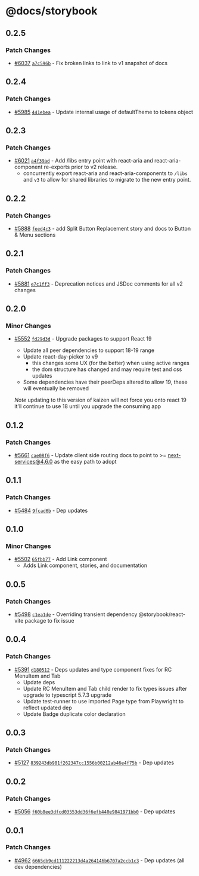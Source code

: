 # @docs/storybook

## 0.2.5

### Patch Changes

- [#6037](https://github.com/cultureamp/kaizen-design-system/pull/6037) [`a7c596b`](https://github.com/cultureamp/kaizen-design-system/commit/a7c596b8ee9d60e6dd08114777172203c16a2ad9) - Fix broken links to link to v1 snapshot of docs

## 0.2.4

### Patch Changes

- [#5985](https://github.com/cultureamp/kaizen-design-system/pull/5985) [`441ebea`](https://github.com/cultureamp/kaizen-design-system/commit/441ebea1accf8090ea3a52ce9e49c49424bb31f7) - Update internal usage of defaultTheme to tokens object

## 0.2.3

### Patch Changes

- [#6021](https://github.com/cultureamp/kaizen-design-system/pull/6021) [`a4f39ad`](https://github.com/cultureamp/kaizen-design-system/commit/a4f39ada04dc40c7286e7c70d3a69ff14cbfd01e) - Add /libs entry point with react-aria and react-aria-component re-exports prior to v2 release.
  - concurrently export react-aria and react-aria-components to `/libs` and `v3` to allow for shared libraries to migrate to the new entry point.

## 0.2.2

### Patch Changes

- [#5888](https://github.com/cultureamp/kaizen-design-system/pull/5888) [`feed4c3`](https://github.com/cultureamp/kaizen-design-system/commit/feed4c38bcb6aee0d683abb5b52c9f53736cc7a2) - add Split Button Replacement story and docs to Button & Menu sections

## 0.2.1

### Patch Changes

- [#5881](https://github.com/cultureamp/kaizen-design-system/pull/5881) [`e7c1ff3`](https://github.com/cultureamp/kaizen-design-system/commit/e7c1ff3a3af92954a3c4c21132ab3594b1412cde) - Deprecation notices and JSDoc comments for all v2 changes

## 0.2.0

### Minor Changes

- [#5552](https://github.com/cultureamp/kaizen-design-system/pull/5552) [`fd29d3d`](https://github.com/cultureamp/kaizen-design-system/commit/fd29d3d2967221c79537e2f7b6c6e9c7a492baf2) - Upgrade packages to support React 19
  - Update all peer dependencies to support 18-19 range
  - Update react-day-picker to v9
    - this changes some UX (for the better) when using active ranges
    - the dom structure has changed and may require test and css updates
  - Some dependencies have their peerDeps altered to allow 19, these will eventually be removed

  _Note_ updating to this version of kaizen will not force you onto react 19 it'll continue to use 18 until you upgrade the consuming app

## 0.1.2

### Patch Changes

- [#5661](https://github.com/cultureamp/kaizen-design-system/pull/5661) [`cae08f6`](https://github.com/cultureamp/kaizen-design-system/commit/cae08f65598b2db937afb196e037e903c3292680) - Update client side routing docs to point to >= next-services@4.6.0 as the easy path to adopt

## 0.1.1

### Patch Changes

- [#5484](https://github.com/cultureamp/kaizen-design-system/pull/5484) [`9fcad6b`](https://github.com/cultureamp/kaizen-design-system/commit/9fcad6b33f159252cbcd19f918a8f2680a9c4a68) - Dep updates

## 0.1.0

### Minor Changes

- [#5502](https://github.com/cultureamp/kaizen-design-system/pull/5502) [`65fbb77`](https://github.com/cultureamp/kaizen-design-system/commit/65fbb777d23d5226232502898371bb16ae87639b) - Add Link component
  - Adds Link component, stories, and documentation

## 0.0.5

### Patch Changes

- [#5498](https://github.com/cultureamp/kaizen-design-system/pull/5498) [`c1ea1de`](https://github.com/cultureamp/kaizen-design-system/commit/c1ea1de895d4c66b1a1b18c0d3084c4fc228d2dc) - Overriding transient dependency @storybook/react-vite package to fix issue

## 0.0.4

### Patch Changes

- [#5391](https://github.com/cultureamp/kaizen-design-system/pull/5391) [`d180512`](https://github.com/cultureamp/kaizen-design-system/commit/d180512e29cc1078d05fda28feed24926242e7e2) - Deps updates and type component fixes for RC MenuItem and Tab
  - Update deps
  - Update RC MenuItem and Tab child render to fix types issues after upgrade to typescript 5.7.3 upgrade
  - Update test-runner to use imported Page type from Playwright to reflect updated dep
  - Update Badge duplicate color declaration

## 0.0.3

### Patch Changes

- [#5127](https://github.com/cultureamp/kaizen-design-system/pull/5127) [`839243db981f262347cc1556b00212ab46e4f75b`](https://github.com/cultureamp/kaizen-design-system/commit/839243db981f262347cc1556b00212ab46e4f75b) - Dep updates

## 0.0.2

### Patch Changes

- [#5056](https://github.com/cultureamp/kaizen-design-system/pull/5056) [`f60b8ee3dfcd03553dd36f6efb440e9841971bb0`](https://github.com/cultureamp/kaizen-design-system/commit/f60b8ee3dfcd03553dd36f6efb440e9841971bb0) - Dep updates

## 0.0.1

### Patch Changes

- [#4962](https://github.com/cultureamp/kaizen-design-system/pull/4962) [`6665db9cd111222213d4a264146b6707a2ccb1c3`](https://github.com/cultureamp/kaizen-design-system/commit/6665db9cd111222213d4a264146b6707a2ccb1c3) - Dep updates (all dev dependencies)
